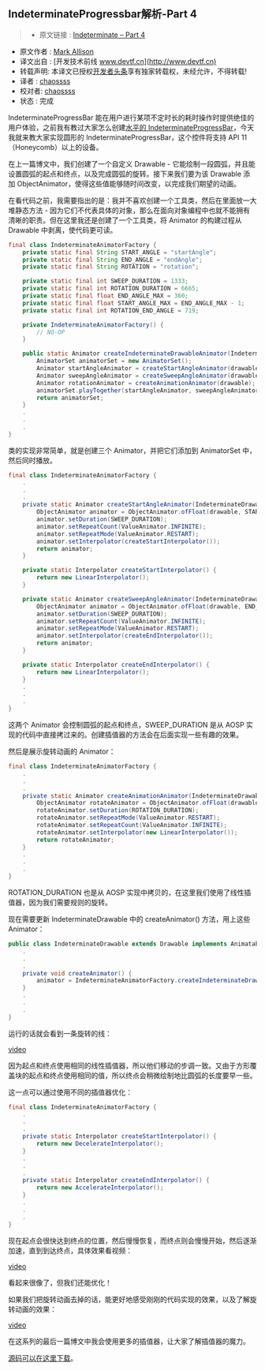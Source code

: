 IndeterminateProgressbar解析-Part 4
---

> * 原文链接 : [Indeterminate – Part 4](https://blog.stylingandroid.com/indeterminate-part-4/)
* 原文作者 : [Mark Allison](blog.stylingandroid.com)
* 译文出自 : [开发技术前线 www.devtf.cn](http://www.devtf.cn)
* 转载声明: 本译文已授权[开发者头条](http://toutiao.io/download)享有独家转载权，未经允许，不得转载!
* 译者 : [chaossss](https://github.com/chaossss) 
* 校对者: [chaossss](https://github.com/chaossss) 
* 状态 :  完成 



IndeterminateProgressBar 能在用户进行某项不定时长的耗时操作时提供绝佳的用户体验，之前我有教过大家怎么创建[水平的 IndeterminateProgressBar](http://blog.csdn.net/u012403246/article/details/49582789)，今天我就来教大家实现圆形的 IndeterminateProgressBar，这个控件将支持 API 11（Honeycomb）以上的设备。

在上一篇博文中，我们创建了一个自定义 Drawable - 它能绘制一段圆弧，并且能设置圆弧的起点和终点，以及完成圆弧的旋转。接下来我们要为该 Drawable 添加 ObjectAnimator，使得这些值能够随时间改变，以完成我们期望的动画。

在看代码之前，我需要指出的是：我并不喜欢创建一个工具类，然后在里面放一大堆静态方法 - 因为它们不代表具体的对象，那么在面向对象编程中也就不能拥有清晰的职责。但在这里我还是创建了一个工具类，将 Animator 的构建过程从 Drawable 中剥离，使代码更可读。

```java
final class IndeterminateAnimatorFactory {
    private static final String START_ANGLE = "startAngle";
    private static final String END_ANGLE = "endAngle";
    private static final String ROTATION = "rotation";

    private static final int SWEEP_DURATION = 1333;
    private static final int ROTATION_DURATION = 6665;
    private static final float END_ANGLE_MAX = 360;
    private static final float START_ANGLE_MAX = END_ANGLE_MAX - 1;
    private static final int ROTATION_END_ANGLE = 719;

    private IndeterminateAnimatorFactory() {
        // NO-OP
    }

    public static Animator createIndeterminateDrawableAnimator(IndeterminateDrawable drawable) {
        AnimatorSet animatorSet = new AnimatorSet();
        Animator startAngleAnimator = createStartAngleAnimator(drawable);
        Animator sweepAngleAnimator = createSweepAngleAnimator(drawable);
        Animator rotationAnimator = createAnimationAnimator(drawable);
        animatorSet.playTogether(startAngleAnimator, sweepAngleAnimator, rotationAnimator);
        return animatorSet;
    }
    .
    .
    .
}
```
类的实现非常简单，就是创建三个 Animator，并把它们添加到 AnimatorSet 中，然后同时播放。

```java
final class IndeterminateAnimatorFactory {
    .
    .
    .
    private static Animator createStartAngleAnimator(IndeterminateDrawable drawable) {
        ObjectAnimator animator = ObjectAnimator.ofFloat(drawable, START_ANGLE, 0f, START_ANGLE_MAX);
        animator.setDuration(SWEEP_DURATION);
        animator.setRepeatCount(ValueAnimator.INFINITE);
        animator.setRepeatMode(ValueAnimator.RESTART);
        animator.setInterpolator(createStartInterpolator());
        return animator;
    }

    private static Interpolator createStartInterpolator() {
        return new LinearInterpolator();
    }

    private static Animator createSweepAngleAnimator(IndeterminateDrawable drawable) {
        ObjectAnimator animator = ObjectAnimator.ofFloat(drawable, END_ANGLE, 0f, END_ANGLE_MAX);
        animator.setDuration(SWEEP_DURATION);
        animator.setRepeatCount(ValueAnimator.INFINITE);
        animator.setRepeatMode(ValueAnimator.RESTART);
        animator.setInterpolator(createEndInterpolator());
        return animator;
    }

    private static Interpolator createEndInterpolator() {
        return new LinearInterpolator();
    }
    .
    .
    .
}
```

这两个 Animator 会控制圆弧的起点和终点，SWEEP_DURATION 是从 AOSP 实现的代码中直接拷过来的。创建插值器的方法会在后面实现一些有趣的效果。

然后是展示旋转动画的 Animator：

```java
final class IndeterminateAnimatorFactory {
    .
    .
    .
    private static Animator createAnimationAnimator(IndeterminateDrawable drawable) {
        ObjectAnimator rotateAnimator = ObjectAnimator.ofFloat(drawable, ROTATION, 0, ROTATION_END_ANGLE);
        rotateAnimator.setDuration(ROTATION_DURATION);
        rotateAnimator.setRepeatMode(ValueAnimator.RESTART);
        rotateAnimator.setRepeatCount(ValueAnimator.INFINITE);
        rotateAnimator.setInterpolator(new LinearInterpolator());
        return rotateAnimator;
    }
    .
    .
    .
}
```

ROTATION_DURATION 也是从 AOSP 实现中拷贝的，在这里我们使用了线性插值器，因为我们需要规则的旋转。

现在需要更新 IndeterminateDrawable 中的 createAnimator() 方法，用上这些 Animator：

```java
public class IndeterminateDrawable extends Drawable implements Animatable {
    .
    .
    .
    private void createAnimator() {
        animator = IndeterminateAnimatorFactory.createIndeterminateDrawableAnimator(this);
    }
    .
    .
    .
}
```

运行的话就会看到一条旋转的线：

[video](https://youtu.be/CEBTrOvsx-w)

因为起点和终点使用相同的线性插值器，所以他们移动的步调一致。又由于方形覆盖块的起点和终点使用相同的值，所以终点会稍微绘制地比圆弧的长度要早一些。

这一点可以通过使用不同的插值器优化：

```java
final class IndeterminateAnimatorFactory {
    .
    .
    .
    private static Interpolator createStartInterpolator() {
        return new DecelerateInterpolator();
    }
    .
    .
    .
    private static Interpolator createEndInterpolator() {
        return new AccelerateInterpolator();
    }
    .
    .
    .
}
```
现在起点会很快达到终点的位置，然后慢慢恢复，而终点则会慢慢开始，然后逐渐加速，直到到达终点，具体效果看视频：

[video](https://youtu.be/GrobL-lzj4E)

看起来很像了，但我们还能优化！

如果我们把旋转动画去掉的话，能更好地感受刚刚的代码实现的效果，以及了解旋转动画的效果：

[video](https://youtu.be/wP9T6gl9MMQ)

在这系列的最后一篇博文中我会使用更多的插值器，让大家了解插值器的魔力。

[源码可以在这里下载](https://github.com/StylingAndroid/Indeterminate/tree/Part4)。